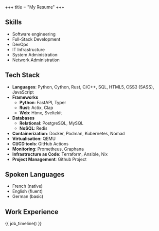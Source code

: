 +++
title = "My Resume"
+++

## Skills

- Software engineering
- Full-Stack Development
- DevOps
- IT Infrastructure
- System Administration
- Network Administration

## Tech Stack

- **Languages**: Python, Cython, Rust, C/C++, SQL, HTML5, CSS3 (SASS), JavaScript
- **Frameworks**
    - **Python**: FastAPI, Typer
    - **Rust**: Actix, Clap
    - **Web**: Htmx, Sveltekit
- **Databases**
    - **Relational**: PostgreSQL, MySQL
    - **NoSQL**: Redis
- **Containerization**: Docker, Podman, Kubernetes, Nomad
- **Virtualisation**: QEMU
- **CI/CD tools**: GitHub Actions
- **Monitoring**: Prometheus, Graphana
- **Infrastructure as Code**: Terraform, Ansible, Nix
- **Project Management**: Github Project

## Spoken Languages

- French (native)
- English (fluent)
- German (basic)

## Work Experience

{{ job_timeline() }}

